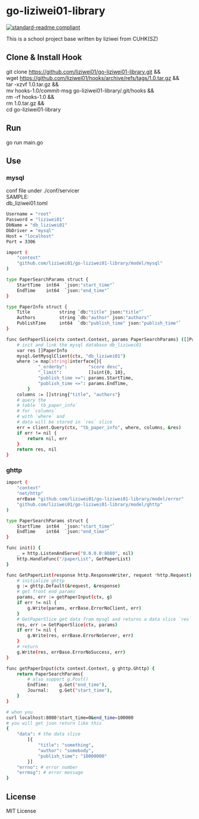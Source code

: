 # go-liziwei01-library

[![standard-readme compliant](https://img.shields.io/badge/readme%20style-standard-brightgreen.svg?style=flat-square)](https://github.com/RichardLitt/standard-readme)

This is a school project base written by liziwei from CUHK(SZ)

## Clone & Install Hook

git clone https://github.com/liziwei01/go-liziwei01-library.git &&\
wget https://github.com/liziwei01/hooks/archive/refs/tags/1.0.tar.gz &&\
tar -xzvf 1.0.tar.gz &&\
mv hooks-1.0/commit-msg go-liziwei01-library/.git/hooks &&\
rm -rf hooks-1.0 &&\
rm 1.0.tar.gz &&\
cd go-liziwei01-library

## Run

go run main.go

## Use

### mysql

conf file under ./conf/servicer\
SAMPLE:\
db_liziwei01.toml

```bash
Username = "root"
Password = "liziwei01"
DbName = "db_liziwei01"
DbDriver = "mysql"
Host = "localhost"
Port = 3306
```

```bash
import (
    "context"
    "github.com/liziwei01/go-liziwei01-library/model/mysql"
)

type PaperSearchParams struct {
    StartTime  int64  `json:"start_time"`
    EndTime    int64  `json:"end_time"`
}

type PaperInfo struct {
    Title           string `db:"title" json:"title"`
    Authors         string `db:"author" json:"authors"`
    PublishTime     int64  `db:"publish_time" json:"publish_time"`
}

func GetPaperSlice(ctx context.Context, params PaperSearchParams) ([]PaperInfo, error) {
    # init and link the mysql database db_liziwei01
    var res []PaperInfo
    mysql.GetMysqlClient(ctx, "db_liziwei01")
    where := map[string]interface{}{
            "_orderby":        "score desc",
            "_limit":          []uint{0, 10},
            "publish_time >=": params.StartTime,
            "publish_time <=": params.EndTime,
        }
    columns := []string{"title", "authors"}
    # query the 
    # table `tb_paper_info` 
    # for `columns` 
    # with `where` and
    # data will be stored in `res` slice
    err = client.Query(ctx, "tb_paper_info", where, columns, &res)
    if err != nil {
        return nil, err
    }
    return res, nil
}
```

### ghttp

```bash
import (
    "context"
    "net/http"
    errBase "github.com/liziwei01/go-liziwei01-library/model/error"
    "github.com/liziwei01/go-liziwei01-library/model/ghttp"
)

type PaperSearchParams struct {
    StartTime  int64  `json:"start_time"`
    EndTime    int64  `json:"end_time"`
}

func init() {
    _ = http.ListenAndServe("0.0.0.0:8080", nil)
    http.HandleFunc("/paperList", GetPaperList)
}

func GetPaperList(response http.ResponseWriter, request *http.Request) {
    # initialize ghttp
    g := ghttp.Default(&request, &response)
    # get front end params
    params, err := getPaperInput(ctx, g)
    if err != nil {
        g.Write(params, errBase.ErrorNoClient, err)
    }
    # GetPaperSlice get data from mysql and returns a data slice `res`
    res, err := GetPaperSlice(ctx, params)
    if err != nil {
        g.Write(res, errBase.ErrorNoServer, err)
    }
    # return
    g.Write(res, errBase.ErrorNoSuccess, err)
}

func getPaperInput(ctx context.Context, g ghttp.Ghttp) {
    return PaperSearchParams{
        # also support g.Post()
        EndTime:    g.Get("end_time"),
        Journal:    g.Get("start_time"),
    }
}
```

```bash
# when you 
curl localhost:8080?start_time=0&end_time=100000
# you will get json return like this
{
    "data": # the data slice
        [{
            "title": "something",
            "author": "somebody",
            "publish_time": "10000000"
        }]
    "errno": # error number
    "errmsg": # error message
}
```

## License

MIT License
